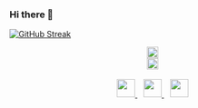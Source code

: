 ### Hi there 👋

[![GitHub Streak](http://github-readme-streak-stats.herokuapp.com?user=SlavaMelanko&theme=dark&date_format=M%20j%5B%2C%20Y%5D)](https://git.io/streak-stats)

<div align="center" style="display: flex; justify-content: center; align-items: center; gap: 10px;">
  <a href="https://github.com/SlavaMelanko">
    <img width="100%" src="https://github-readme-stats.vercel.app/api?username=SlavaMelanko&show_icons=true&theme=dark&count_private=true" />
  </a>
</div>

<div align="center" style="display: flex; justify-content: center; align-items: center; gap: 10px;">
  <a href="https://github.com/SlavaMelanko">
    <img width="100%" src="https://github-readme-stats.vercel.app/api/top-langs/?username=SlavaMelanko&langs_count=10&layout=normal&theme=dark&hide=jupyter%20notebook" />
  </a>
</div>

<br/>

<div align="center">
  <a href="mailto:slava.melanko@gmail.com">
    <img width="32px" src="https://cdn-icons-png.flaticon.com/512/5968/5968534.png" />
  </a>
  <span style="color: transparent; font-size: 24px;">.</span>
  <a href="https://www.linkedin.com/in/slava-melanko/">
    <img width="32px" src="https://cdn-icons-png.flaticon.com/512/174/174857.png" />
  </a>
  <span style="color: transparent; font-size: 24px;">.</span>
  <a href="https://t.me/SlavaMelanko">
    <img width="32px" src="https://cdn-icons-png.flaticon.com/512/2111/2111646.png" />
  </a>
</div>
